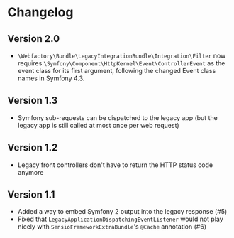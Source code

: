 Changelog
=========

## Version 2.0

* `\Webfactory\Bundle\LegacyIntegrationBundle\Integration\Filter` now requires `\Symfony\Component\HttpKernel\Event\ControllerEvent` as the event
  class for its first argument, following the changed Event class names in Symfony 4.3. 

## Version 1.3

* Symfony sub-requests can be dispatched to the legacy app (but the legacy app is still called at most once per web request)

## Version 1.2

* Legacy front controllers don't have to return the HTTP status code anymore

## Version 1.1

* Added a way to embed Symfony 2 output into the legacy response (#5)
* Fixed that `LegacyApplicationDispatchingEventListener` would not play nicely with `SensioFrameworkExtraBundle`'s `@Cache` annotation (#6)

